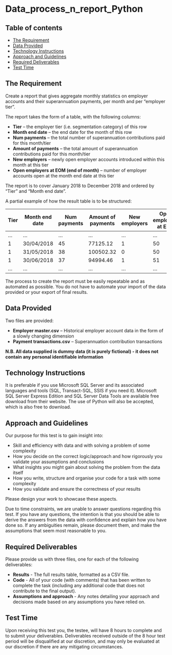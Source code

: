 # Data_process_n_report_Python

## Table of contents
* [The Requirement](#the-requirement)
* [Data Provided](#data-provided)
* [Technology Instructions](#technology-instructions)
* [Approach and Guidelines](#approach-and-guidelines)
* [Required Deliverables](#required-deliverables)
* [Test Time](#test-time)


## The Requirement

Create a report that gives aggregate monthly statistics on employer accounts and their superannuation payments, per month and per “employer tier”.

The report takes the form of a table, with the following columns:

* **Tier** – the employer tier (i.e. segmentation category) of this row
* **Month end date** – the end date for the month of this row
* **Num payments** – the total number of superannuation contributions paid for this month/tier
* **Amount of payments** – the total amount of superannuation contributions paid for this month/tier
* **New employers** – newly open employer accounts introduced within this month at this tier
* **Open employers at EOM (end of month)** – number of employer accounts open at the month end date at this tier

The report is to cover January 2018 to December 2018 and ordered by “Tier” and “Month end date”.

A partial example of how the result table is to be structured:

| **Tier** | **Month end date** | **Num payments** | **Amount of payments** | **New employers** | **Open employers at EOM** |
| -------- | ------------------ | ---------------- | ---------------------- | ----------------- |  ------------------------ |
|     …    |         …          |        …         |           …            |         …         |             …             |
|     1    |     30/04/2018     |        45        |        77125.12        |         1         |             50            |
|     1    |     31/05/2018     |        38        |        100502.32       |         0         |             50            |
|     1    |     30/06/2018     |        37        |        94994.46        |         1         |             51            |
|     …    |         …          |        …         |           …            |         …         |             …             |

The process to create the report must be easily repeatable and as automated as possible. You do not have to automate your import of the data provided or your export of final results.


## Data Provided

Two files are provided:

* **Employer master.csv** – Historical employer account data in the form of a slowly changing dimension
* **Payment transactions.csv** – Superannuation contribution transactions

**N.B. All data supplied is dummy data (it is purely fictional) - it does not contain any personal
identifiable information**


## Technology Instructions

It is preferable if you use Microsoft SQL Server and its associated languages and tools (SQL, Transact-SQL, SSIS if you need it). Microsoft SQL Server Express Edition and SQL Server Data Tools are available free download from their website. The use of Python will also be accepted, which is also free to download.


## Approach and Guidelines

Our purpose for this test is to gain insight into:

* Skill and efficiency with data and with solving a problem of some complexity
* How you decide on the correct logic/approach and how rigorously you validate your assumptions and conclusions
* What insights you might gain about solving the problem from the data itself
* How you write, structure and organise your code for a task with some complexity
* How you validate and ensure the correctness of your results

Please design your work to showcase these aspects.

Due to time constraints, we are unable to answer questions regarding this test. If you have any questions, the intention is that you should be able to derive the answers from the data with confidence and explain how you have done so. If any ambiguities remain, please document them, and make the assumptions that seem most reasonable to you.


## Required Deliverables

Please provide us with three files, one for each of the following deliverables:

* **Results** - The full results table, formatted as a CSV file.
* **Code** - All of your code (with comments) that has been written to complete the task (including any additional code that does not contribute to the final output).
* **Assumptions and approach** - Any notes detailing your approach and decisions made based on any assumptions you have relied on.


## Test Time

Upon receiving this test you, the testee, will have 8 hours to complete and to submit your deliverables. Deliverables received outside of the 8 hour test period will be disqualified at our discretion, and may only be evaluated at our discretion if there are any mitigating circumstances.

